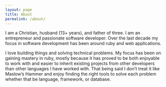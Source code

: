 ```yaml
---
layout: page
title: About
permalink: /about/
---
```


I am a Christian, husband (13+ years), and father of three. I am an entrepreneur and passionate software developer. Over the last decade my focus in software development has been around ruby and web applications.

I love building things and solving technical problems. My focus has been on gaining mastery in ruby, mostly because it has proved to be both enjoyable to work with and easier to inherit existing projects from other developers than other languages I have worked with. That being said I don’t treat it like Maslow’s Hammer and enjoy finding the right tools to solve each problem whether that be language, framework, or database.
